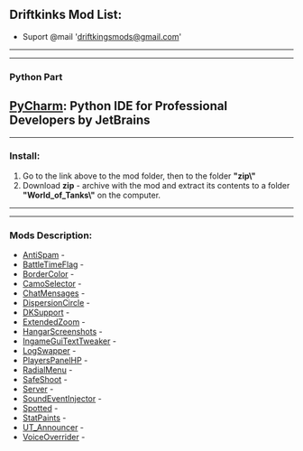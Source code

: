 Driftkinks Mod List:
---------------------------------------------
 - Suport @mail 'driftkingsmods@gmail.com'
 --------------------------------------------
 --------------------------------------------
### Python Part
[**PyCharm**](https://www.jetbrains.com/pycharm/): Python IDE for Professional Developers by JetBrains 
 --------------------------------------------
 --------------------------------------------
### Install:
1. Go to the link above to the mod folder, then to the folder **"zip\\"**
2. Download **zip** - archive with the mod and extract its contents to a folder **"World_of_Tanks\\"** on the computer.
 --------------------------------------------
 --------------------------------------------


### Mods Description:
* [AntiSpam][] - 
* [BattleTimeFlag][] - 
* [BorderColor][] - 
* [CamoSelector][] - 
* [ChatMensages][] - 
* [DispersionCircle][] - 
* [DKSupport][] - 
* [ExtendedZoom][] - 
* [HangarScreenshots][] - 
* [IngameGuiTextTweaker][] - 
* [LogSwapper][] - 
* [PlayersPanelHP][] - 
* [RadialMenu][] - 
* [SafeShoot][] - 
* [Server][] - 
* [SoundEventInjector][] - 
* [Spotted][] - 
* [StatPaints][] -
* [UT_Announcer][] - 
* [VoiceOverrider][] - 

[AntiSpam]:./AntiSpam/
[BattleTimeFlag]:./BattleTimeFlag/ 
[BorderColor]:./BorderColor/ 
[CamoSelector]:./CamoSelector/ 
[ChatMensages]:./ChatMensages/ 
[DispersionCircle]:./DispersionCircle/ 
[DKSupport]:./DKSupport/
[ExtendedZoom]:./ExtendedZoom/ 
[HangarScreenshots]:./HangarScreenshots/ 
[IngameGuiTextTweaker]:./IngameGuiTextTweaker/ 
[LogSwapper]:./LogSwapper/
[PlayersPanelHP]:./PlayersPanelHP/
[RadialMenu]:./RadialMenu/ 
[SafeShoot]:./SafeShoot/
[Server]:./Server/
[SoundEventInjector]:./SoundEventInjector/ 
[Spotted]:./Spotted/
[StatPaints]:./StatPaints/
[UT_Announcer]:./UT_Announcer/ 
[VoiceOverrider]:./VoiceOverrider/ 
